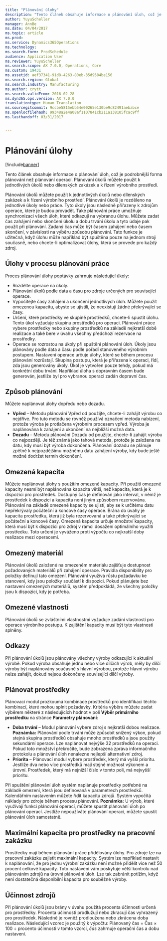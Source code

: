 ```yaml
---
title: "Plánování úlohy"
description: "Tento článek obsahuje informace o plánování úloh, což je podrobnější forma plánování než plánování operací. Plánování úkolů můžete použít k jednotlivých úkolů nebo dílenských zakázek a k řízení výrobního prostředí."
author: YuyuScheller
manager: AnnBe
ms.date: 04/04/2017
ms.topic: article
ms.prod: 
ms.service: Dynamics365Operations
ms.technology: 
ms.search.form: ProdSchedule
audience: Application User
ms.reviewer: YuyuScheller
ms.search.scope: AX 7.0.0, Operations, Core
ms.custom: 19431
ms.assetid: aef37341-91d8-4263-80eb-35d9584be156
ms.search.region: Global
ms.search.industry: Manufacturing
ms.author: crytt
ms.search.validFrom: 2016-02-28
ms.dyn365.ops.version: AX 7.0.0
translationtype: Human Translation
ms.sourcegitcommit: 9ccbe5815ebb54e00265e130be9c82491aebabce
ms.openlocfilehash: 99348a2e4a08af1107841cb211a138105fcac9ff
ms.lasthandoff: 03/31/2017


---
```


# <a name="job-scheduling"></a>Plánování úlohy

[!include[banner](../includes/banner.md)]


Tento článek obsahuje informace o plánování úloh, což je podrobnější forma plánování než plánování operací. Plánování úkolů můžete použít k jednotlivých úkolů nebo dílenských zakázek a k řízení výrobního prostředí.

Plánování úkolů můžete použít k jednotlivých úkolů nebo dílenských zakázek a k řízení výrobního prostředí. Plánování úkolů je rozděleno na jednotlivé úkoly nebo práce. Tyto úkoly jsou následně přiřazeny k zdrojům operace, které je budou provádět. Také plánování práce umožňuje synchronizaci všech úloh, které odkazují na vybranou úlohu. Můžete zadat čas zahájení nebo skončení úkolu a dobu trvání úkolu a tyto údaje pak použít při plánování. Zadaný čas může být časem zahájení nebo časem skončení, v závislosti na výběru způsobu plánování. Tato funkce je užitečná, když úlohu může například být spuštěna pouze na jednom stroji současně, nebo chcete-li optimalizovat úlohy, která se provede pro každý zdroj.

## <a name="tasks-in-the-job-scheduling-process"></a>Úlohy v procesu plánování práce
Proces plánování úlohy poptávky zahrnuje následující úkoly:

-   Rozdělte operace na úkoly.
-   Plánování úkolů podle data a času pro zdroje určených pro související operace.
-   Vypočítejte časy zahájení a ukončení jednotlivých úloh. Můžete použít omezenou kapacitu, abyste se ujistili, že neexistují žádné překrývající se časy.
-   Určení, které prostředky ve skupině prostředků, chcete-li spustit úlohu. Tento úkol vyžaduje skupinu prostředků pro operaci. Plánování práce vybere prostředky nebo skupiny prostředků na základě nejkratší době realizace a také bere v úvahu všechny předchozí rezervace na prostředky.
-   Operace se rozrostou na úkoly při spuštění plánování úloh. Úkoly jsou plánovány podle data a času podle pořadí stanoveného výrobním postupem. Nastavení operace určuje úlohy, které se během procesu plánování rozrůstají. Skupina postupu, která je přiřazena k operaci, řídí, zda jsou generovány úkoly. Úkol je vytvořen pouze tehdy, pokud má konkrétní dobu trvání. Například úloha s dopravním časem bude generován, jestliže byl pro vybranou operaci zadán dopravní čas.

## <a name="scheduling-direction"></a>Způsob plánování
Můžete naplánovat úlohy dopředu nebo dozadu.

-   **Vpřed** – Metodu plánování Vpřed od použijte, chcete-li zahájit výrobu co nejdříve. Pro tuto metodu se rovněž používá označení metoda nabízení, protože výroba je protlačena výrobním procesem vpřed. Výroba je naplánována k zahájení a ukončení na nejbližší možná data.
-   **Dozadu** – Metodu plánování Dozadu od použijte, chcete-li zahájit výrobu co nejpozději. Je též známá jako tahová metoda, protože je založena na datu, kdy musí být výroba dokončena. Plánování dozadu se plánuje zpětně k nejpozdějšímu možnému datu zahájení výroby, kdy bude ještě možné dodržet termín dokončení.

## <a name="finite-capacity"></a>Omezená kapacita
Můžete naplánovat úlohy s použitím omezené kapacity. Při použití omezené kapacity nesmí být naplánována kapacita větší, než kapacita, která je k dispozici pro prostředek. Dostupný čas je definován jako interval, v němž je prostředek k dispozici a kapacita není jiným způsobem rezervována. Plánování na základě omezené kapacity se ujistí, aby se k určitému datu nepřekrývaly počáteční a koncové časy operace. Brána do úvahy je kapacita prostředku, která již byla rezervovaná a také překrývající se počáteční a koncové časy. Omezená kapacita určuje množství kapacity, která musí být k dispozici pro zdroj v rámci dosažení optimálního využití prostředku. Toto určení je vyváženo proti výpočtu co nejkratší doby realizace mezi operacemi.

## <a name="finite-materials"></a>Omezený materiál
Plánování úkolů založené na omezeném materiálu zajišťuje dostupnost požadovaných materiálů při zahájení operace. Pravidla disponibility pro položky definují tato omezení. Plánování využívá růstu požadavku ke stanovení, kdy jsou položky součástí k dispozici. Pokud plánujete bez nastavení omezených materiálů, systém předpokládá, že všechny položky jsou k dispozici, kdy je potřeba.

## <a name="finite-properties"></a>Omezené vlastnosti
Plánování úkolů se zvláštními vlastnostmi vyžaduje zadání vlastností pro operace výrobního postupu. K zajištění kapacity musí být tyto vlastnosti splněny.

## <a name="references"></a>Odkazy
Při plánování úkolů jsou plánovány všechny výroby odkazující k aktuální výrobě. Pokud výroba obsahuje jednu nebo více dílčích výrob, měly by dílčí výroby být naplánovány současně s hlavní výrobou, protože hlavní výrobu nelze zahájit, dokud nejsou dokončeny související dílčí výroby.

## <a name="schedule-resources"></a>Plánovat prostředky
Plánovací modul prozkoumá kombinace prostředků pro identifikaci těchto kombinací, které mohou splnit požadavky. Kritéria výběru můžete zadat výběrem některé z následujících hodnot v poli **Výběr primárního prostředku** na stránce **Parametry plánování**:

-   **Doba trvání** – Modul plánování vybere zdroj s nejkratší dobou realizace. **Poznámka:** Plánování podle trvání může způsobit snížený výkon, pokud stejná skupina prostředků obsahuje mnoho prostředků a jsou použity sekundární operace. Lze naplánovat nejvýše 32 prostředků na operaci. Pokud toto množství překročíte, bude zobrazena zpráva informačního protokolu a plánování úloh nenalezne nejlepší alternativní zdroj.
-   **Priorita** – Plánovací modul vybere prostředek, který má vyšší prioritu. Jestliže dva nebo více prostředků mají stejné možnost výkonem a úrovní. Prostředek, který má nejnižší číslo v tomto poli, má nejvyšší prioritu.

Při spuštění plánování úloh systém naplánuje prostředky potřebné na základě omezení, která jsou definovaná v parametrech prostředků. Kalendářním nastavením můžete řídit kapacitu zdrojů. Systém vypočítá náklady pro zdroje během procesu plánování. **Poznámka:** U výrob, které využívají funkci plánování operací, můžete spustit plánování úloh po plánování operací. Jestliže nepoužíváte plánování operací, můžete spustit plánování úloh samostatně.

## <a name="maximum-capacities-for-resources-per-job-order"></a>Maximální kapacita pro prostředky na pracovní zakázku
Prostředky mají během plánování práce přidělovány úlohy. Pro zdroje lze na pracovní zakázku zajistit maximální kapacity. Systém lze například nastavit k naplánování, že pro jednu výrobní zakázku není možné přidělit více než 50 procent celkové kapacity. Toto nastavení vám poskytuje větší kontrolu nad plánováním zdrojů na úrovni plánování úloh. Lze tak zabránit potížím, když není dostatečná disponibilní kapacita pro souběžné výroby.

## <a name="resource-efficiency"></a>Účinnost zdrojů
Při plánování úkolů jsou brány v úvahu použitá procenta účinnosti určená pro prostředky. Procenta účinnosti prodlužují nebo zkracují čas vyhrazený pro prostředek. Následně je rovněž prodloužena nebo zkrácena doba realizace. Následující vzorec je použitý k výpočtu: Plánovaný čas = Čas × 100 ÷ procento účinnosti v tomto vzorci, *čas* zahrnuje operační čas a dobu nastavení.





